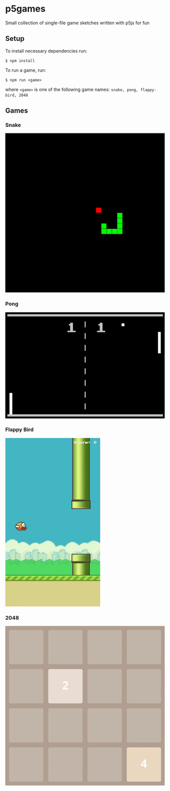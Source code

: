 # p5games

Small collection of single-file game sketches written with p5js for fun

## Setup

To install necessary dependencies run:

```
$ npm install
```

To run a game, run:

```
$ npm run <game>
```

where `<game>` is one of the following game names: `snake, pong, flappy-bird, 2048`

## Games

### Snake

![Snake Demo](./img/snake.gif)

### Pong

![Pong Demo](./img/pong.gif)

### Flappy Bird

![Flappy Bird Demo](./img/flappy-bird.gif)

### 2048

![2048 Demo](./img/2048.gif)